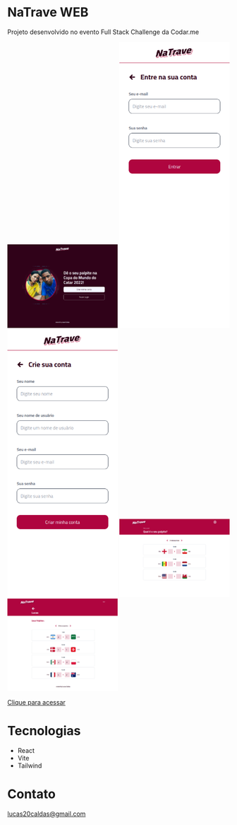 # NaTrave WEB

Projeto desenvolvido no evento Full Stack Challenge da Codar.me

<img src="./.github/homepreview.png" width="250">
<img src="./.github/loginpreview.png" width="250">
<img src="./.github/signuppreview.png" width="250">
<img src="./.github/dashboardpreview.png" width="250">
<img src="./.github/profilepreview.png" width="250">

[Clique para acessar]()

# Tecnologias

- React
- Vite
- Tailwind

# Contato

lucas20caldas@gmail.com
